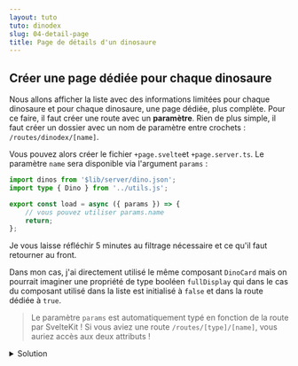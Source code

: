 ```yaml
---
layout: tuto
tuto: dinodex
slug: 04-detail-page
title: Page de détails d'un dinosaure
---
```


<script>
  import CodeDetailPage from './CodeDetailPage.md';
</script>

## Créer une page dédiée pour chaque dinosaure

Nous allons afficher la liste avec des informations limitées pour chaque dinosaure et pour chaque dinosaure, une page dédiée, plus complète. Pour ce faire, il faut créer une route avec un **paramètre**. Rien de plus simple, il faut créer un dossier avec un nom de paramètre entre crochets : `/routes/dinodex/[name]`.

Vous pouvez alors créer le fichier `+page.svelte`et `+page.server.ts`. Le paramètre `name` sera disponible via l'argument `params` :

```typescript
import dinos from '$lib/server/dino.json';
import type { Dino } from '../utils.js';

export const load = async ({ params }) => {
	// vous pouvez utiliser params.name
	return;
};
```

Je vous laisse réfléchir 5 minutes au filtrage nécessaire et ce qu'il faut retourner au front.

Dans mon cas, j'ai directement utilisé le même composant `DinoCard` mais on pourrait imaginer une propriété de type booléen `fullDisplay` qui dans le cas du composant utilisé dans la liste est initialisé à `false` et dans la route dédiée à `true`.

> Le paramètre `params` est automatiquement typé en fonction de la route par SvelteKit ! Si vous aviez une route `/routes/[type]/[name]`, vous auriez accès aux deux attributs !

<details>
  <summary>Solution</summary>
  <CodeDetailPage/>
</details>
